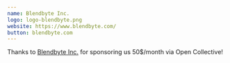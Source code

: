 ```yaml
---
name: Blendbyte Inc.
logo: logo-blendbyte.png
website: https://www.blendbyte.com/
button: blendbyte.com
---
```


Thanks to [Blendbyte Inc.](https://www.blendbyte.com) for sponsoring us 50$/month via Open Collective!
